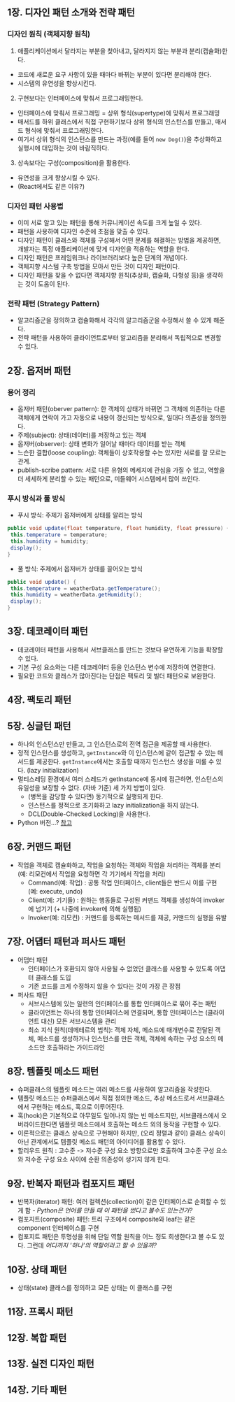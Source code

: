 ## 1장. 디자인 패턴 소개와 전략 패턴
### 디자인 원칙 (객체지향 원칙)
1. 애플리케이션에서 달라지는 부분을 찾아내고, 달라지지 않는 부분과 분리(캡슐화)한다.
  * 코드에 새로운 요구 사항이 있을 때마다 바뀌는 부분이 있다면 분리해야 한다.
  * 시스템의 유연성을 향상시킨다.
2. 구현보다는 인터페이스에 맞춰서 프로그래밍한다.
  * 인터페이스에 맞춰서 프로그래밍 = 상위 형식(supertype)에 맞춰서 프로그래밍
  * 매서드를 하위 클래스에서 직접 구현하기보다 상위 형식의 인스턴스를 만들고, 매서드 형식에 맞춰서 프로그래밍한다.
  * 여기서 상위 형식의 인스턴스를 만드는 과정(예를 들어 `new Dog()`)을 추상화하고 실행시에 대입하는 것이 바람직하다.
3. 상속보다는 구성(composition)을 활용한다.
  * 유연성을 크게 향상시킬 수 있다.
  * (React에서도 같은 이유?)

### 디자인 패턴 사용법
* 이미 서로 알고 있는 패턴을 통해 커뮤니케이션 속도를 크게 높일 수 있다.
* 패턴을 사용하여 디자인 수준에 초점을 맞출 수 있다.
* 디자인 패턴이 클래스와 객체를 구성해서 어떤 문제를 해결하는 방법을 제공하면, 개발자는 특정 애플리케이션에 맞게 디자인을 적용하는 역할을 한다.
* 디자인 패턴은 프레임워크나 라이브러리보다 높은 단계의 개념이다.
* 객체지향 시스템 구축 방법을 모아서 만든 것이 디자인 패턴이다.
* 디자인 패턴을 찾을 수 없다면 객체지향 원칙(추상화, 캡슐화, 다형성 등)을 생각하는 것이 도움이 된다.


### 전략 패턴 (Strategy Pattern)
* 알고리즘군을 정의하고 캡슐화해서 각각의 알고리즘군을 수정해서 쓸 수 있게 해준다.
* 전략 패턴을 사용하여 클라이언트로부터 알고리즘을 분리해서 독립적으로 변경할 수 있다.

## 2장. 옵저버 패턴
### 용어 정리
* 옵저버 패턴(oberver pattern): 한 객체의 상태가 바뀌면 그 객체에 의존하는 다른 객체에게 연락이 가고 자동으로 내용이 갱신되는 방식으로, 일대다 의존성을 정의한다.
* 주제(subject): 상태(데이터)를 저장하고 있는 객체
* 옵저버(observer): 상태 변화가 일어날 때마다 데이터를 받는 객체
* 느슨한 결합(loose coupling): 객체들이 상호작용할 수는 있지만 서로를 잘 모르는 관계.
* publish-scribe pattern: 서로 다른 유형의 메세지에 관심을 가질 수 있고, 역할을 더 세세하게 분리할 수 있는 패턴으로, 미들웨어 시스템에서 많이 쓰인다.

### 푸시 방식과 풀 방식
* 푸시 방식: 주제가 옵저버에게 상태를 알리는 방식
```java
public void update(float temperature, float humidity, float pressure) {
 this.temperature = temperature;
 this.humidity = humidity;
 display();
}
```

* 풀 방식: 주제에서 옵저버가 상태를 끌어오는 방식
```java
public void update() {
 this.temperature = weatherData.getTemperature();
 this.humidity = weatherData.getHumidity();
 display();
}
```

## 3장. 데코레이터 패턴
* 데코레이터 패턴을 사용해서 서브클래스를 만드는 것보다 유연하게 기능을 확장할 수 있다.
* 기본 구성 요소와는 다른 데코레이터 등을 인스턴스 변수에 저장하여 연결한다.
* 필요한 코드와 클래스가 많아진다는 단점은 팩토리 및 빌더 패턴으로 보완한다.

## 4장. 팩토리 패턴

## 5장. 싱글턴 패턴
* 하나의 인스턴스만 만들고, 그 인스턴스로의 전역 접근을 제공할 때 사용한다.
* 정적 인스턴스를 생성하고, `getInstance`와 이 인스턴스에 같이 접근할 수 있는 메서드를 제공한다. `getInstance`에서는 호출할 때까지 인스턴스 생성을 미룰 수 있다. (lazy initialization)
* 멀티스레딩 환경에서 여러 스레드가 getInstance에 동시에 접근하면, 인스턴스의 유일성을 보장할 수 없다. (자바 기준) 세 가지 방법이 있다.
  * (병목을 감당할 수 있다면) 동기적으로 실행되게 한다.
  * 인스턴스를 정적으로 초기화하고 lazy initialization을 하지 않는다.
  * DCL(Double-Checked Locking)을 사용한다.
* Python 버전...?
[참고](https://wikidocs.net/3693)


## 6장. 커맨드 패턴
* 작업을 객체로 캡슐화하고, 작업을 요청하는 객체와 작업을 처리하는 객체를 분리 (예: 리모컨에서 작업을 요청하면 각 기기에서 작업을 처리)
  * Command(예: 작업) : 공통 작업 인터페이스, client들은 반드시 이를 구현 (예: execute, undo)
  * Client(예: 기기들) : 원하는 행동들로 구성된 커맨드 객체를 생성하여 invoker에 넘기기 (+ 나중에 invoker에 의해 실행됨)
  * Invoker(예: 리모컨) : 커맨드를 등록하는 메서드를 제공, 커맨드의 실행을 유발

## 7장. 어댑터 패턴과 퍼사드 패턴
* 어댑터 패턴
  * 인터페이스가 호환되지 않아 사용될 수 없었던 클래스를 사용할 수 있도록 어댑터 클래스를 도입
  * 기존 코드를 크게 수정하지 않을 수 있다는 것이 가장 큰 장점
* 퍼사드 패턴
  * 서브시스템에 있는 일련의 인터페이스를 통합 인터페이스로 묶어 주는 패턴
  * 클라이언트는 하나의 통합 인터페이스에 연결되며, 통합 인터페이스는 (클라이언트 대신) 모든 서브시스템을 관리
  * 최소 지식 원칙(데메테르의 법칙): 객체 자체, 메소드에 매개변수로 전달된 객체, 메소드를 생성하거나 인스턴스를 만든 객체, 객체에 속하는 구성 요소의 메소드만 호출하라는 가이드라인

## 8장. 템플릿 메소드 패턴
* 슈퍼클래스의 템플릿 메소드는 여러 메소드를 사용하여 알고리즘을 작성한다.
* 템플릿 메소드는 슈퍼클래스에서 직접 정의한 메소드, 추상 메소드로서 서브클래스에서 구현하는 메소드, 훅으로 이루어진다.
* 훅(hook)은 기본적으로 아무일도 일어나지 않는 빈 메소드지만, 서브클래스에서 오버라이드한다면 템플릿 메소드에서 호출하는 메소드 외의 동작을 구현할 수 있다.
* 이론적으로는 클래스 상속으로 구현해야 하지만, (오리 정렬과 같이) 클래스 상속이 아닌 관계에서도 템플릿 메소드 패턴의 아이디어를 활용할 수 있다.
* 할리우드 원칙 : 고수준 -> 저수준 구성 요소 방향으로만 호출하여 고수준 구성 요소와 저수준 구성 요소 사이에 순환 의존성이 생기지 않게 한다.

## 9장. 반복자 패턴과 컴포지트 패턴
* 반복자(iterator) 패턴: 여러 컬렉션(collection)이 같은 인터페이스로 순회할 수 있게 함 - *Python은 언어를 만들 때 이 패턴을 썼다고 볼수도 있는건가?*
* 컴포지트(composite) 패턴: 트리 구조에서 composite와 leaf는 같은 component 인터페이스를 구현
* 컴포지트 패턴은 투명성을 위해 단일 역할 원칙을 어느 정도 희생한다고 볼 수도 있다. 그런데 *어디까지 '하나'의 역할이라고 할 수 있을까?*

## 10장. 상태 패턴
* 상태(state) 클래스를 정의하고 모든 상태는 이 클래스를 구현

## 11장. 프록시 패턴

## 12장. 복합 패턴

## 13장. 실전 디자인 패턴

## 14장. 기타 패턴

